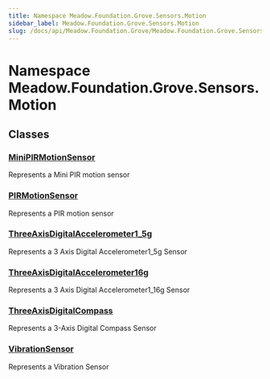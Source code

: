 ```yaml
---
title: Namespace Meadow.Foundation.Grove.Sensors.Motion
sidebar_label: Meadow.Foundation.Grove.Sensors.Motion
slug: /docs/api/Meadow.Foundation.Grove/Meadow.Foundation.Grove.Sensors.Motion
---
```

# Namespace Meadow.Foundation.Grove.Sensors.Motion
## Classes
### [MiniPIRMotionSensor](../Meadow.Foundation.Grove.Sensors.Motion/MiniPIRMotionSensor)
Represents a Mini PIR motion sensor
### [PIRMotionSensor](../Meadow.Foundation.Grove.Sensors.Motion/PIRMotionSensor)
Represents a PIR motion sensor
### [ThreeAxisDigitalAccelerometer1_5g](../Meadow.Foundation.Grove.Sensors.Motion/ThreeAxisDigitalAccelerometer1_5g)
Represents a 3 Axis Digital Accelerometer1_5g Sensor
### [ThreeAxisDigitalAccelerometer16g](../Meadow.Foundation.Grove.Sensors.Motion/ThreeAxisDigitalAccelerometer16g)
Represents a 3 Axis Digital Accelerometer1_16g Sensor
### [ThreeAxisDigitalCompass](../Meadow.Foundation.Grove.Sensors.Motion/ThreeAxisDigitalCompass)
Represents a 3-Axis Digital Compass Sensor
### [VibrationSensor](../Meadow.Foundation.Grove.Sensors.Motion/VibrationSensor)
Represents a Vibration Sensor
